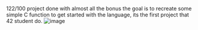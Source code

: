 122/100
project done with almost all the bonus
the goal is to recreate some simple C function to get started with the language,
its the first project that 42 student do.
![image](https://github.com/user-attachments/assets/0a809869-76b0-44cd-a3fb-2e4f92de6add)
